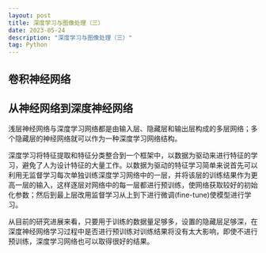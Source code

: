```yaml
---
layout: post
title: 深度学习与图像处理（三）
date: 2023-05-24
description: "深度学习与图像处理（三）"
tag: Python
---
```


## 卷积神经网络



## 从神经网络到深度神经网络

浅层神经网络与深度学习网络都是由输入层、隐藏层和输出层构成的多层网络；多个隐藏层的神经网络就可以作为一种深度学习网络结构。

深度学习将特征提取和特征分类整合到一个框架中，以数据为驱动来进行特征的学习，避免了人为设计特征的大量工作。以数据为驱动的特征学习简单来说首先可以利用无监督学习每次单独训练深度学习网络中的一层，并将该层的训练结果作为更高一层的输入，这样逐层对网络中的每一层都进行预训练，使网络获取较好的初始化参数；然后到最上层改用监督学习从上到下进行微调(fine-tune)使模型进行学习。

从目前的研究进展来看，只要用于训练的数据量足够多，设置的隐藏层足够深，在深度神经网络学习过程中是否进行预训练对训练结果将没有太大影响，即使不进行预训练，深度学习网络也可以取得很好的结果。
